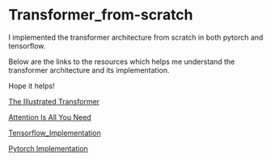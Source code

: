 # Transformer_from-scratch

I implemented the transformer architecture from scratch in both pytorch and tensorflow.

Below are the links to the resources which helps me understand the transformer architecture and its implementation.

Hope it helps!

[The Illustrated Transformer](https://jalammar.github.io/illustrated-transformer/)

[Attention Is All You Need](https://arxiv.org/abs/1706.03762)

[Tensorflow_Implementation](https://www.tensorflow.org/text/tutorials/transformer)

[Pytorch Implementation](https://www.youtube.com/watch?v=U0s0f995w14&ab_channel=AladdinPersson)
